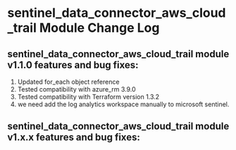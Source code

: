 # sentinel_data_connector_aws_cloud_trail Module Change Log

## sentinel_data_connector_aws_cloud_trail module v1.1.0 features and bug fixes:

1. Updated for_each object reference
2. Tested compatibility with azure_rm 3.9.0
3. Tested compatibility with Terraform version 1.3.2
4. we need add the log analytics workspace manually to microsoft sentinel.
## sentinel_data_connector_aws_cloud_trail module v1.x.x features and bug fixes:


